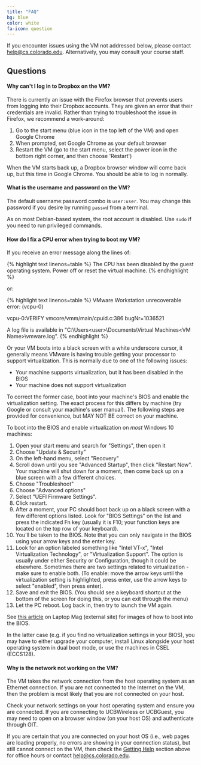 ```yaml
---
title: "FAQ"
bg: blue
color: white
fa-icon: question
---
```


If you encounter issues using the VM not addressed below, please
contact
[help@cs.colorado.edu](mailto:help@cs.colorado.edu). Alternatively, you may 
consult your course staff.

## Questions

#### Why can't I log in to Dropbox on the VM?

There is currently an issue with the Firefox browser that prevents users
from logging into their Dropbox accounts. They are given an error that their
credentials are invalid. Rather than trying to troubleshoot the issue in
Firefox, we recommend a work-around:

1. Go to the start menu (blue icon in the top left of the VM) and open
Google Chrome
2. When prompted, set Google Chrome as your default browser
3. Restart the VM (go to the start menu, select the power icon in the bottom
right corner, and then choose 'Restart')

When the VM starts back up, a Dropbox browser window will come back up, but
this time in Google Chrome. You should be able to log in normally.

#### What is the username and password on the VM?

The default username:password combo is `user:user`. You may change
this password if you desire by running `passwd` from a terminal.

As on most Debian-based system, the root account is disabled. Use
`sudo` if you need to run privileged commands. 

#### How do I fix a CPU error when trying to boot my VM?

If you receive an error message along the lines of:

{% highlight text linenos=table %}
The CPU has been disabled by the guest operating system. Power off
or reset the virtual machine.
{% endhighlight %}

or:

{% highlight text linenos=table %}
VMware Workstation unrecoverable error: (vcpu-0)

vcpu-0:VERIFY vmcore/vmm/main/cpuid.c:386 bugNr=1036521

A log file is available in 
"C:\Users\<user>\Documents\Virtual Machines\<VM Name>\vmware.log".
{% endhighlight %}

Or your VM boots into a black screen with a white underscore cursor, it
generally means VMware is having trouble getting your processor to
support virtualization. This is normally due to one of the following
issues:

- Your machine supports virtualization, but it has been disabled in the
  BIOS
- Your machine does not support virtualization

To correct the former case, boot into your machine's BIOS and enable the
virtualization setting. The exact process for this differs by machine
(try Google or consult your machine's user manual). The following steps
are provided for convenience, but MAY NOT BE correct on your machine.

To boot into the BIOS and enable virtualization on _most_ Windows 10 machines:

1. Open your start menu and search for "Settings", then open it
2. Choose "Update & Security"
3. On the left-hand menu, select "Recovery"
4. Scroll down until you see "Advanced Startup", then click "Restart Now".
Your machine will shut down for a moment, then come back up on a blue
screen with a few different choices.
5. Choose "Troubleshoot"
6. Choose "Advanced options"
7. Select "UEFI Firmware Settings".
8. Click restart.
9. After a moment, your PC should boot back up on a black screen with a few
different options listed. Look for "BIOS Settings" on the list and press the
indicated Fn key (usually it is F10; your function keys are located on the
top row of your keyboard).
10. You'll be taken to the BIOS. Note that you can only navigate in the BIOS
using your arrow keys and the enter key.
11. Look for an option labeled something like "Intel VT-x", "Intel 
Virtualization Technology", or "Virtualization Support".
The option is usually under either Security or Configuration, though it could
be elsewhere. Sometimes there are two settings related to virtualization -
make sure to enable both. (To enable: move the arrow keys until the
virtualization setting is highlighted, press enter, use the arrow keys to select "enabled", then press enter).
12. Save and exit the BIOS. (You should see a keyboard shortcut at the bottom
of the screen for doing this, or you can exit through the menu)
13. Let the PC reboot. Log back in, then try to launch the VM again.

See [this article](https://www.laptopmag.com/articles/access-bios-windows-10)
on Laptop Mag (external site) for images of how to boot into the BIOS.

In the latter case (e.g. if you find no virtualization settings in
your BIOS), you may have to either upgrade your computer, install Linux
alongside your host operating system in dual boot mode, or use the machines
in CSEL (ECCS128).

#### Why is the network not working on the VM?

The VM takes the network connection from the host operating system as an
Ethernet connection. If you are not connected to the Internet on the VM, then
the problem is most likely that you are not connected on your host.

Check your network settings on your host operating system and ensure you are
connected. If you are connecting to UCBWireless or UCBGuest, you may need
to open on a browser window (on your host OS) and authenticate through OIT.

If you are certain that you are connected on your host OS (i.e., web pages
are loading properly, no errors are showing in your connection status), but
still cannot connect on the VM, then check the [Getting Help](#intro) section
above for office hours or contact 
[help@cs.colorado.edu](mailto:help@cs.colorado.edu).
